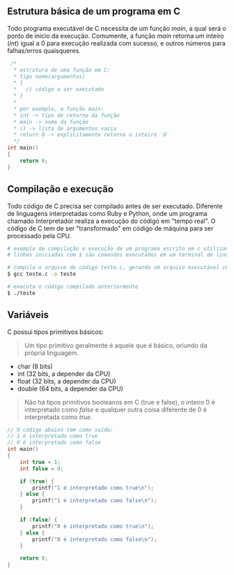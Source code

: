 ## Estrutura básica de um programa em C

Todo programa executável de C necessita de um função *main*, a qual será o ponto de inicio da execução.
Comumente, a função *main* retorna um inteiro (*int*) igual a 0 para execução realizada com sucesso, e outros números para falhas/erros quaisqueres.
```c
 /*
  * estrutura de uma função em C:
  * tipo nome(argumentos)
  * {
  *   // código a ser executado
  * }
  *
  * por exemplo, a função main:
  * int -> tipo de retorno da função
  * main -> nome da função
  * () -> lista de argumentos vazia
  * return 0 -> explicitamente retorna o inteiro `0`
  */
int main()
{
    return 0;
}
```

## Compilação e execução

Todo código de C precisa ser compilado antes de ser executado. Diferente de linguagens interpretadas como Ruby e Python, onde um programa chamado Interpretador realiza
a execução do código em "tempo real". O código de C tem de ser "transformado" em código de máquina para ser processado pela CPU.
```sh
# exemplo de compilação e execução de um programa escrito em c utilizando o compilador gcc
# linhas iniciadas com $ são comandos executados em um terminal de linux

# compila o arquivo de código teste.c, gerando um arquivo executável com nome "teste"
$ gcc teste.c -o teste

# executa o código compilado anteriormente
$ ./teste
```

## Variáveis

C possui tipos primitivos básicos:
> Um tipo primitivo geralmente é aquele que é básico, oriundo da própria linguagem.

- char (8 bits)
- int (32 bits, a depender da CPU)
- float (32 bits, a depender da CPU)
- double (64 bits, a depender da CPU)

> Não há tipos primitivos booleanos em C (true e false), o inteiro 0 é interpretado como *false* e qualquer outra coisa diferente de 0 é interpretada como *true*.
```c
// O código abaixo tem como saída:
// 1 é interpretado como true
// 0 é interpretado como false
int main()
{
    int true = 1;
    int false = 0;

    if (true) {
        printf("1 é interpretado como true\n");
    } else {
        printf("1 é interpretado como false\n");
    }

    if (false) {
        printf("0 é interpretado como true\n");
    } else {
        printf("0 é interpretado como false\n");
    }

    return 0;
}
```
